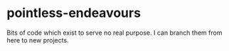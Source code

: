 # pointless-endeavours
Bits of code which exist to serve no real purpose. I can branch them from here to new projects.
